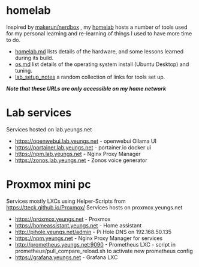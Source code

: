# homelab

Inspired by [makerun/nerdbox](https://gitlab.com/makerun/nerdbox) , my [homelab](homelab.md) hosts a number of tools used for my personal learning and re-learning of things I used to have more time to do.

* [homelab.md](homelab.md) lists details of the hardware, and some lessons learned during its build.
* [os.md](os.md) list details of the operating system install (Ubuntu Desktop) and tuning.
* [lab_setup_notes](lab_setup_notes) a random collection of links for tools set up.

*__Note that these URLs are only accessible on my home network__*

# Lab services
Services hosted on lab.yeungs.net
* https://openwebui.lab.yeungs.net - openwebui Ollama UI
* https://portainer.lab.yeungs.net - portainer.io docker ui
* https://npm.lab.yeungs.net - Nginx Proxy Manager
* https://zonos.lab.yeungs.net - Zonos voice generator

# Proxmox mini pc
Services mostly LXCs using Helper-Scripts from https://tteck.github.io/Proxmox/
Services hosts on proxmox.yeungs.net
* https://proxmox.yeungs.net - Proxmox
* https://homeassistant.yeungs.net - Home assistant
* http://pihole.yeungs.net/admin - Pi Hole DNS on 192.168.50.135
* https://npm.yeungs.net - Nginx Proxy Manager for services
* http://prometheus.yeungs.net:9090 - Prometheus LXC - script in prometheus/pull_compare_reload.sh to activate new prometheus config
* https://grafana.yeungs.net - Grafana LXC
